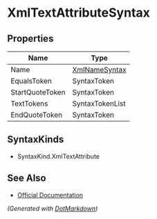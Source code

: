 # XmlTextAttributeSyntax

## Properties

| Name            | Type                              |
| --------------- | --------------------------------- |
| Name            | [XmlNameSyntax](XmlNameSyntax.md) |
| EqualsToken     | SyntaxToken                       |
| StartQuoteToken | SyntaxToken                       |
| TextTokens      | SyntaxTokenList                   |
| EndQuoteToken   | SyntaxToken                       |

## SyntaxKinds

* SyntaxKind\.XmlTextAttribute

## See Also

* [Official Documentation](https://docs.microsoft.com/en-us/dotnet/api/microsoft.codeanalysis.csharp.syntax.xmltextattributesyntax)


*\(Generated with [DotMarkdown](http://github.com/JosefPihrt/DotMarkdown)\)*